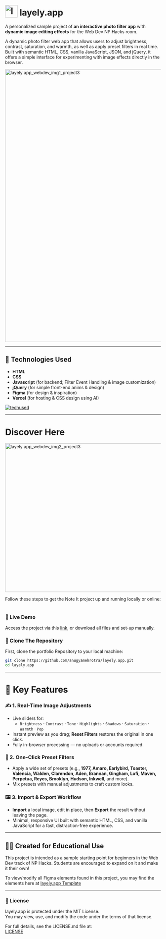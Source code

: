 # <img src="https://github.com/user-attachments/assets/fb73934d-88f1-4e3f-a4f2-3bf6a039ff18" alt="layely logo" width="40" height="40" style="position: relative; top: 6px;" /> layely.app

A personalized sample project of **an interactive photo filter app** with **dynamic image editing effects** for the Web Dev NP Hacks room.

A dynamic photo filter web app that allows users to adjust brightness, contrast, saturation, and warmth, as well as apply preset filters in real time. Built with semantic HTML, CSS, vanilla JavaScript, JSON, and jQuery, it offers a simple interface for experimenting with image effects directly in the browser.


<img width="1720" height="880" alt="layely app_webdev_img1_project3" src="https://github.com/user-attachments/assets/3300567e-9ba4-423e-83d5-00d655e6f62e" />

---

## 🔧 Technologies Used

- **HTML**
- **CSS**
- **Javascript** (for backend; Filter Event Handling & image customization)
- **jQuery** (for simple front-end anims & design)
- **Figma** (for design & inspiration)
- **Vercel** (for hosting & CSS design using AI)<br>

[![techused](https://skillicons.dev/icons?i=html,css,javascript,jquery,figma,vercel)](https://skillicons.dev)

---

# Discover Here
<img width="740" height="480" alt="layely app_webdev_img2_project3" src="https://github.com/user-attachments/assets/c731f13e-ebe8-4b26-b01a-c2749b61cb06" />  

Follow these steps to get the Note It project up and running locally or online:  
<br>

### 🔗 Live Demo  
Access the project via this [link](https://layely-app-host.vercel.app/), or download all files and set-up manually.  

### 📁 Clone The Repository  
First, clone the portfolio Repository to your local machine:

```bash
git clone https://github.com/anugyamehrotra/layely.app.git
cd layely.app
```
---

# 🧩 Key Features

### ✍️ 1. Real-Time Image Adjustments
- Live sliders for:  
  - `Brightness` · `Contrast` · `Tone` · `Highlights` · `Shadows` · `Saturation` · `Warmth` · `Pop`  
- Instant preview as you drag; **Reset Filters** restores the original in one click.  
- Fully in-browser processing — no uploads or accounts required.


### 🎨 2. One-Click Preset Filters
- Apply a wide set of presets (e.g., **1977, Amaro, Earlybird, Toaster, Valencia, Walden, Clarendon, Aden, Brannan, Gingham, Lofi, Maven, Perpetua, Reyes, Brooklyn, Hudson, Inkwell**, and more).  
- Mix presets with manual adjustments to craft custom looks.


### 🖼️ 3. Import & Export Workflow
- **Import** a local image, edit in place, then **Export** the result without leaving the page.  
- Minimal, responsive UI built with semantic HTML, CSS, and vanilla JavaScript for a fast, distraction-free experience.

---

## 👩‍💻 Created for Educational Use
This project is intended as a sample starting point for beginners in the Web Dev track of NP Hacks. Students are encouraged to expand on it and make it their own!

To view/modify all Figma elements found in this project, you may find the elements here at [layely.app Template](https://www.figma.com/design/Arka2FI265dJMnV9GfEurs/layely.app-project-figma-template?node-id=0-1&p=f) 


---

### 📄 License

layely.app is protected under the MIT License.  
You may view, use, and modify the code under the terms of that license.  

For full details, see the LICENSE.md file at:  
[LICENSE](https://github.com/anugyamehrotra/layely.app/blob/main/LICENSE)

